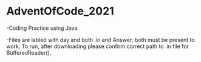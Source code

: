 # AdventOfCode_2021

-Coding Practice using Java.

-Files are labled with day and both .in and Answer; both must be present to work.  To run, after downloading please confirm correct path to .in file for BufferedReader().
